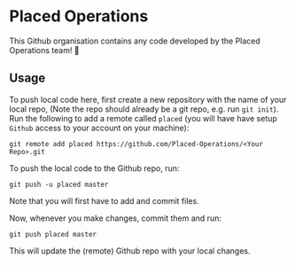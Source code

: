 # Placed Operations

This Github organisation contains any code developed by the Placed Operations team! 🚀

## Usage

To push local code here, first create a new repository with the name of your local repo, <Your Repo> (Note the repo should already be a git repo, e.g. run `git init`).
Run the following to add a remote called `placed` (you will have have setup `Github` access to your account on your machine):

```console
git remote add placed https://github.com/Placed-Operations/<Your Repo>.git
```

To push the local code to the Github repo, run:
```console
git push -u placed master
```
Note that you will first have to add and commit files.

Now, whenever you make changes, commit them and run:
```console
git push placed master
```
This will update the (remote) Github repo with your local changes.
